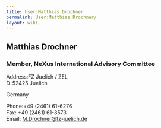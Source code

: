 ```yaml
---
title: User:Matthias Drochner
permalink: User:Matthias_Drochner/
layout: wiki
---
```


Matthias Drochner
-----------------

### Member, NeXus International Advisory Committee

Address:FZ Juelich / ZEL  
D-52425 Juelich

Germany

<!-- -->

Phone:+49 (2461) 61-6276  
Fax: +49 (2461) 61-3573  
Email: <M.Drochner@fz-juelich.de>  
